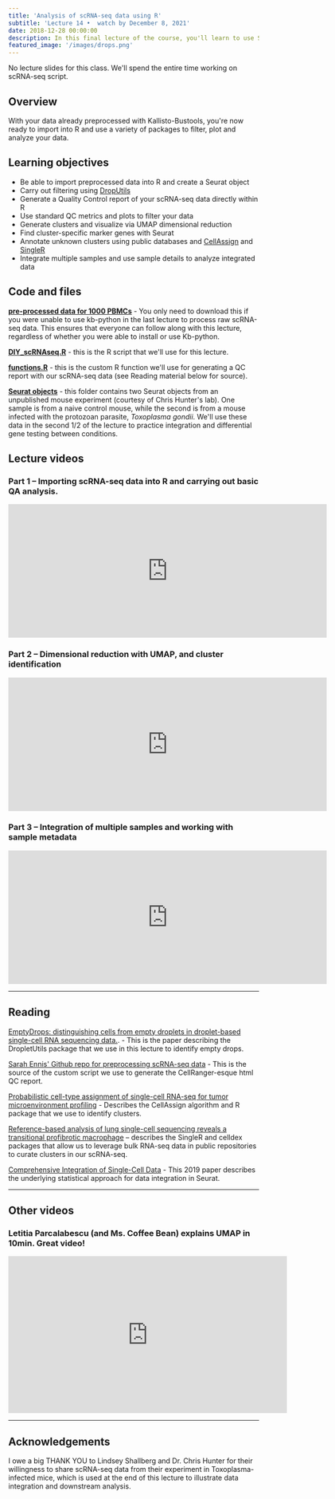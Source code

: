 ```yaml
---
title: 'Analysis of scRNA-seq data using R'
subtitle: 'Lecture 14 •  watch by December 8, 2021'
date: 2018-12-28 00:00:00
description: In this final lecture of the course, you'll learn to use Seurat to analyze scRNA-seq data, including carrying out dimensional reduction and display using UMAP, identifying cell clusters and cluster-specific marker genes, and how to integrate data from multiple samples.
featured_image: '/images/drops.png'
---
```


No lecture slides for this class.  We'll spend the entire time working on scRNA-seq script.

## Overview

With your data already preprocessed with Kallisto-Bustools, you're now ready to import into R and use a variety of packages to filter, plot and analyze your data.

## Learning objectives

* Be able to import preprocessed data into R and create a Seurat object
* Carry out filtering using [DropUtils](https://bioconductor.org/packages/release/bioc/html/DropletUtils.html)
* Generate a Quality Control report of your scRNA-seq data directly within R
* Use standard QC metrics and plots to filter your data
* Generate clusters and visualize via UMAP dimensional reduction
* Find cluster-specific marker genes with Seurat
* Annotate unknown clusters using public databases and [CellAssign](https://www.rdocumentation.org/packages/cellassign/) and [SingleR](https://bioconductor.org/packages/release/bioc/html/SingleR.html)
* Integrate multiple samples and use sample details to analyze integrated data

## Code and files

**[pre-processed data for 1000 PBMCs](https://drive.google.com/drive/folders/1RO45z5DEVpuaq5qwlF5QNdhc0tbGVK7l?usp=sharing)** - You only need to download this if you were unable to use kb-python in the last lecture to process raw scRNA-seq data.  This ensures that everyone can follow along with this lecture, regardless of whether you were able to install or use Kb-python.

**[DIY_scRNAseq.R](http://DIYtranscriptomics.github.io/Code/files/DIY_scRNAseq.R)** - this is the R script that we'll use for this lecture.

**[functions.R](http://DIYtranscriptomics.github.io/Code/files/functions.R)** - this is the custom R function we'll use for generating a QC report with our scRNA-seq data (see Reading material below for source).

**[Seurat objects](https://drive.google.com/drive/folders/1SEEr70W6D9itvVaLfEXuRVWqyj_Gribc?usp=sharing)** - this folder contains two Seurat objects from an unpublished mouse experiment (courtesy of Chris Hunter's lab).  One sample is from a naive control mouse, while the second is from a mouse infected with the protozoan parasite, *Toxoplasma gondii*.  We'll use these data in the second 1/2 of the lecture to practice integration and differential gene testing between conditions.

## Lecture videos

### Part 1 – Importing scRNA-seq data into R and carrying out basic QA analysis.

<iframe src="https://player.vimeo.com/video/650710835" width="640" height="268" frameborder="0" allow="autoplay; fullscreen" allowfullscreen></iframe>

### Part 2 – Dimensional reduction with UMAP, and cluster identification

<iframe src="https://player.vimeo.com/video/650714817" width="640" height="268" frameborder="0" allow="autoplay; fullscreen" allowfullscreen></iframe>

### Part 3 – Integration of multiple samples and working with sample metadata

<iframe src="https://player.vimeo.com/video/650848304" width="640" height="268" frameborder="0" allow="autoplay; fullscreen" allowfullscreen></iframe>

---

## Reading

[EmptyDrops: distinguishing cells from empty droplets in droplet-based single-cell RNA sequencing data.](https://10.1186/s13059-019-1662-y). - This is the paper describing the DropletUtils package that we use in this lecture to identify empty drops.

[Sarah Ennis' Github repo for preprocessing scRNA-seq data](https://github.com/Sarah145/scRNA_pre_process) - This is the source of the custom script we use to generate the CellRanger-esque html QC report. 

[Probabilistic cell-type assignment of single-cell RNA-seq for tumor microenvironment profiling](https://pubmed.ncbi.nlm.nih.gov/31501550/) - Describes the CellAssign algorithm and R package that we use to identify clusters.

[Reference-based analysis of lung single-cell sequencing reveals a transitional profibrotic macrophage](https://doi.org/10.1038/s41590-018-0276-y) – describes the SingleR and celldex packages that allow us to leverage bulk RNA-seq data in public repositories to curate clusters in our scRNA-seq.

[Comprehensive Integration of Single-Cell Data](https://doi.org/10.1016/j.cell.2019.05.031) - This 2019 paper describes the underlying statistical approach for data integration in Seurat.



---

## Other videos

### Letitia Parcalabescu (and Ms. Coffee Bean) explains UMAP in 10min.  Great video!

<iframe width="560" height="315" src="https://www.youtube.com/embed/6BPl81wGGP8" frameborder="0" allow="accelerometer; autoplay; encrypted-media; gyroscope; picture-in-picture" allowfullscreen></iframe>

---

## Acknowledgements

I owe a big THANK YOU to Lindsey Shallberg and Dr. Chris Hunter for their willingness to share scRNA-seq data from their experiment in Toxoplasma-infected mice, which is used at the end of this lecture to illustrate data integration and downstream analysis.

